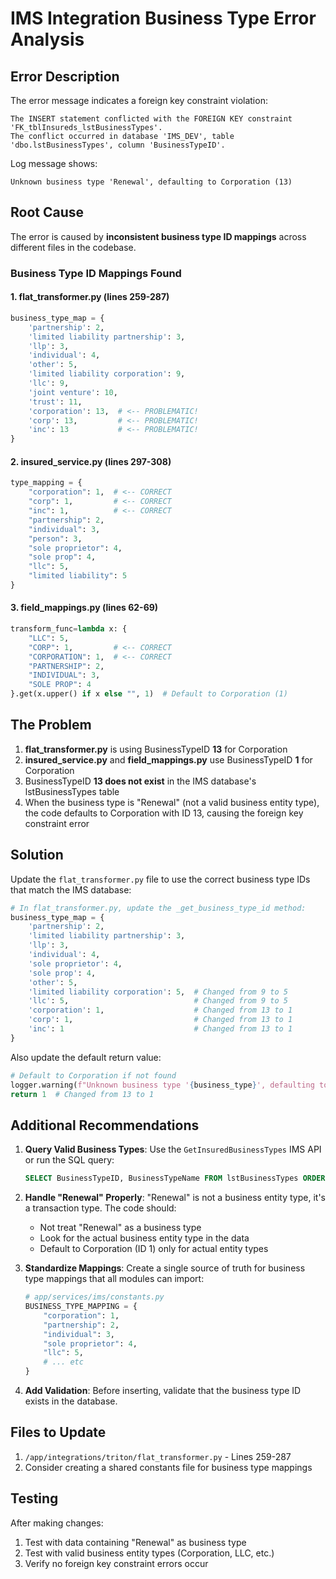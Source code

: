 # IMS Integration Business Type Error Analysis

## Error Description

The error message indicates a foreign key constraint violation:
```
The INSERT statement conflicted with the FOREIGN KEY constraint 'FK_tblInsureds_lstBusinessTypes'. 
The conflict occurred in database 'IMS_DEV', table 'dbo.lstBusinessTypes', column 'BusinessTypeID'.
```

Log message shows:
```
Unknown business type 'Renewal', defaulting to Corporation (13)
```

## Root Cause

The error is caused by **inconsistent business type ID mappings** across different files in the codebase.

### Business Type ID Mappings Found

#### 1. flat_transformer.py (lines 259-287)
```python
business_type_map = {
    'partnership': 2,
    'limited liability partnership': 3,
    'llp': 3,
    'individual': 4,
    'other': 5,
    'limited liability corporation': 9,
    'llc': 9,
    'joint venture': 10,
    'trust': 11,
    'corporation': 13,  # <-- PROBLEMATIC!
    'corp': 13,         # <-- PROBLEMATIC!
    'inc': 13           # <-- PROBLEMATIC!
}
```

#### 2. insured_service.py (lines 297-308)
```python
type_mapping = {
    "corporation": 1,  # <-- CORRECT
    "corp": 1,         # <-- CORRECT
    "inc": 1,          # <-- CORRECT
    "partnership": 2,
    "individual": 3,
    "person": 3,
    "sole proprietor": 4,
    "sole prop": 4,
    "llc": 5,
    "limited liability": 5
}
```

#### 3. field_mappings.py (lines 62-69)
```python
transform_func=lambda x: {
    "LLC": 5,
    "CORP": 1,         # <-- CORRECT
    "CORPORATION": 1,  # <-- CORRECT
    "PARTNERSHIP": 2,
    "INDIVIDUAL": 3,
    "SOLE PROP": 4
}.get(x.upper() if x else "", 1)  # Default to Corporation (1)
```

## The Problem

1. **flat_transformer.py** is using BusinessTypeID **13** for Corporation
2. **insured_service.py** and **field_mappings.py** use BusinessTypeID **1** for Corporation
3. BusinessTypeID **13 does not exist** in the IMS database's lstBusinessTypes table
4. When the business type is "Renewal" (not a valid business entity type), the code defaults to Corporation with ID 13, causing the foreign key constraint error

## Solution

Update the `flat_transformer.py` file to use the correct business type IDs that match the IMS database:

```python
# In flat_transformer.py, update the _get_business_type_id method:
business_type_map = {
    'partnership': 2,
    'limited liability partnership': 3,
    'llp': 3,
    'individual': 4,
    'sole proprietor': 4,
    'sole prop': 4,
    'other': 5,
    'limited liability corporation': 5,  # Changed from 9 to 5
    'llc': 5,                            # Changed from 9 to 5
    'corporation': 1,                    # Changed from 13 to 1
    'corp': 1,                           # Changed from 13 to 1
    'inc': 1                             # Changed from 13 to 1
}
```

Also update the default return value:
```python
# Default to Corporation if not found
logger.warning(f"Unknown business type '{business_type}', defaulting to Corporation (1)")
return 1  # Changed from 13 to 1
```

## Additional Recommendations

1. **Query Valid Business Types**: Use the `GetInsuredBusinessTypes` IMS API or run the SQL query:
   ```sql
   SELECT BusinessTypeID, BusinessTypeName FROM lstBusinessTypes ORDER BY BusinessTypeID
   ```

2. **Handle "Renewal" Properly**: "Renewal" is not a business entity type, it's a transaction type. The code should:
   - Not treat "Renewal" as a business type
   - Look for the actual business entity type in the data
   - Default to Corporation (ID 1) only for actual entity types

3. **Standardize Mappings**: Create a single source of truth for business type mappings that all modules can import:
   ```python
   # app/services/ims/constants.py
   BUSINESS_TYPE_MAPPING = {
       "corporation": 1,
       "partnership": 2,
       "individual": 3,
       "sole proprietor": 4,
       "llc": 5,
       # ... etc
   }
   ```

4. **Add Validation**: Before inserting, validate that the business type ID exists in the database.

## Files to Update

1. `/app/integrations/triton/flat_transformer.py` - Lines 259-287
2. Consider creating a shared constants file for business type mappings

## Testing

After making changes:
1. Test with data containing "Renewal" as business type
2. Test with valid business entity types (Corporation, LLC, etc.)
3. Verify no foreign key constraint errors occur